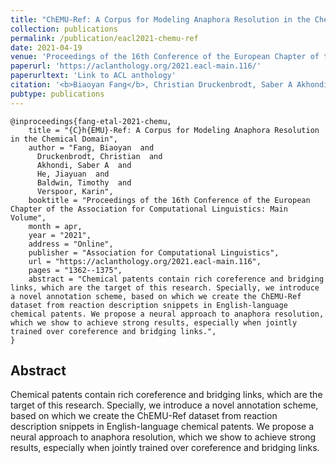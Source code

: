 ```yaml
---
title: "ChEMU-Ref: A Corpus for Modeling Anaphora Resolution in the Chemical Domain"
collection: publications
permalink: /publication/eacl2021-chemu-ref
date: 2021-04-19
venue: 'Proceedings of the 16th Conference of the European Chapter of the Association for Computational Linguistics: Main Volume'
paperurl: 'https://aclanthology.org/2021.eacl-main.116/'
paperurltext: 'Link to ACL anthology'
citation: '<b>Biaoyan Fang</b>, Christian Druckenbrodt, Saber A Akhondi, Jiayuan He, Timothy Baldwin, Karin Verspoor (2021) <a href="http://biaoyanf.github.io/files/papers/eacl2021-chemu-ref.pdf"><u>ChEMU-Ref: A Corpus for Modeling Anaphora Resolution in the Chemical Domain</u></a>. In <i>Proceedings of the 16th Conference of the European Chapter of the Association for Computational Linguistics (EACL2021)</i>, virtual conference, pp. 1362–1375.'
pubtype: publications
---
```


```
@inproceedings{fang-etal-2021-chemu,
    title = "{C}h{EMU}-Ref: A Corpus for Modeling Anaphora Resolution in the Chemical Domain",
    author = "Fang, Biaoyan  and
      Druckenbrodt, Christian  and
      Akhondi, Saber A  and
      He, Jiayuan  and
      Baldwin, Timothy  and
      Verspoor, Karin",
    booktitle = "Proceedings of the 16th Conference of the European Chapter of the Association for Computational Linguistics: Main Volume",
    month = apr,
    year = "2021",
    address = "Online",
    publisher = "Association for Computational Linguistics",
    url = "https://aclanthology.org/2021.eacl-main.116",
    pages = "1362--1375",
    abstract = "Chemical patents contain rich coreference and bridging links, which are the target of this research. Specially, we introduce a novel annotation scheme, based on which we create the ChEMU-Ref dataset from reaction description snippets in English-language chemical patents. We propose a neural approach to anaphora resolution, which we show to achieve strong results, especially when jointly trained over coreference and bridging links.",
}
```

## Abstract 
Chemical patents contain rich coreference and bridging links, which are the target of this research. Specially, we introduce a novel annotation scheme, based on which we create the ChEMU-Ref dataset from reaction description snippets in English-language chemical patents. We propose a neural approach to anaphora resolution, which we show to achieve strong results, especially when jointly trained over coreference and bridging links.

